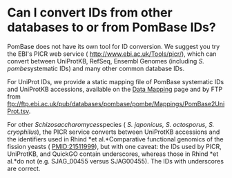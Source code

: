 # Can I convert IDs from other databases to or from PomBase IDs?
<!-- pombase_categories: Tools and Resources -->

PomBase does not have its own tool for ID conversion. We suggest you try
the EBI's PICR web service ( <http://www.ebi.ac.uk/Tools/picr/>), which
can convert between UniProtKB, RefSeq, Ensembl Genomes (including *S.
pombe*systematic IDs) and many other common database IDs.

For UniProt IDs, we provide a static mapping file of PomBase systematic
IDs and UniProtKB accessions, available on the [Data Mapping](/downloads/data-mappings) page and by FTP from
<ftp://ftp.ebi.ac.uk/pub/databases/pombase/pombe/Mappings/PomBase2UniProt.tsv>.

For other *Schizosaccharomyces*species ( *S. japonicus, S. octosporus,
S. cryophilus*), the PICR service converts between UniProtKB accessions
and the identifiers used in Rhind *et al.*Comparative functional
genomics of the fission yeasts (
[PMID:21511999](http://www.ncbi.nlm.nih.gov/pubmed?term=21511999)), but
with one caveat: the IDs used by PICR, UniProtKB, and QuickGO contain
underscores, whereas those in Rhind *et al.*do not (e.g. SJAG\_00455
versus SJAG00455). The IDs with underscores are correct.

